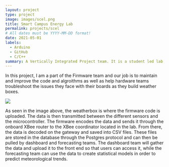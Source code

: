 ```yaml
---
layout: project
type: project
image: images/scel.png
title: Smart Campus Energy Lab
permalink: projects/scel
# All dates must be YYYY-MM-DD format!
date: 2021-05-01
labels:
  - Arduino
  - GitHub
  - C/C++
summary: A Vertically Integrated Project team. It is a student led lab that creates weatherboxes which collect meteorological data aiding in UH Manoa's renewable energy goals.
---
```


In this project, I am a part of the Firmware team and our job is to maintain and improve the code and algroithms as well as help hardware teams troubleshoot the issues they face with their boards as they build weather boxes.

<img class="ui image" src="{{ site.baseurl }}/images/firmware.png">

As seen in the image above, the weatherbox is where the firmware code is uploaded. The data is then transmitted between the different sensors and the microcontroller. The firmware encodes the data and sends it through the onboard XBee router to the XBee coordinator located in the lab. From there, the data is decoded on the gateway and saved into CSV files. These files are stored in the database through the Postgres protocol and can then be pulled by dashboard and forecasting teams. The dashboard team will gather the data and upload it to the front end so that users can access it, while the forecasting team can use the data to create statistical models in order to predict meteorological trends.
